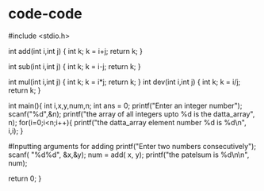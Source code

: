code-code
=========

#include <stdio.h>


int add(int i,int j)
{
int k;
k = i+j;
return k;
}

int sub(int i,int j)
{
int k;
k = i-j;
return k;
}

int mul(int i,int j)
{
int k;
k = i*j;
return k;
}
int dev(int i,int j)
{
int k;
k = i/j;
return k;
}

int main(){
int i,x,y,num,n;
int ans = 0;
printf("Enter an integer number");
scanf("%d",&n);
printf("the array of all integers upto %d is the datta_array", n);
for(i=0;i<n;i++){
	printf("the datta_array element number %d is %d\n", i,i);
}

#Inputting arguments for adding
printf("Enter two numbers consecutively");
scanf( "%d%d", &x,&y);
num = add( x, y);
printf("the patelsum is %d\n\n", num);


return 0;
}
